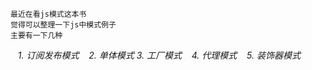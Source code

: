     最近在看js模式这本书
    觉得可以整理一下js中模式例子
    主要有一下几种
    *1. 订阅发布模式*
    *2. 单体模式*
	*3. 工厂模式*
    *4. 代理模式*
    *5. 装饰器模式*
